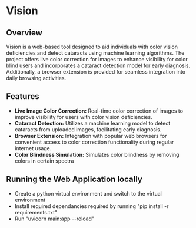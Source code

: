 # Vision

## Overview
Vision is a web-based tool designed to aid individuals with color vision deficiencies and detect cataracts using machine learning algorithms. The project offers live color correction for images to enhance visibility for color blind users and incorporates a cataract detection model for early diagnosis. Additionally, a browser extension is provided for seamless integration into daily browsing activities.

## Features
- **Live Image Color Correction:** Real-time color correction of images to improve visibility for users with color vision deficiencies.
- **Cataract Detection:** Utilizes a machine learning model to detect cataracts from uploaded images, facilitating early diagnosis.
- **Browser Extension:** Integration with popular web browsers for convenient access to color correction functionality during regular internet usage.
- **Color Blindness Simulation:** Simulates color blindness by removing colors in certain spectra

## Running the Web Application locally
- Create a python virtual environment and switch to the virtual environment
- Install required dependancies required by running "pip install -r requirements.txt"
- Run "uvicorn main:app --reload"
